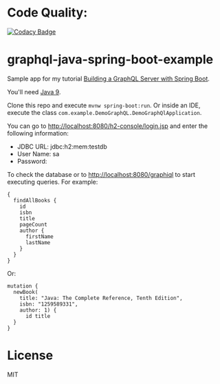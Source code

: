 # Code Quality:
[![Codacy Badge](https://api.codacy.com/project/badge/Grade/4ea36f851d0a4175939b86f869cae720)](https://www.codacy.com/app/sabarnath/graphql-java-spring-boot-example?utm_source=github.com&amp;utm_medium=referral&amp;utm_content=sabarnath/graphql-java-spring-boot-example&amp;utm_campaign=Badge_Grade)

# graphql-java-spring-boot-example
Sample app for my tutorial [Building a GraphQL Server with Spring Boot](https://www.pluralsight.com/guides/java-and-j2ee/building-a-graphql-server-with-spring-boot). 

You'll need [Java 9](http://www.oracle.com/technetwork/java/javase/downloads/jdk9-downloads-3848520.html).

Clone this repo and execute `mvnw spring-boot:run`. Or inside an IDE, execute the class `com.example.DemoGraphQL.DemoGraphQlApplication`.

You can go to [http://localhost:8080/h2-console/login.jsp](http://localhost:8080/h2-console/login.jsp) and enter the following information:
- JDBC URL: jdbc:h2:mem:testdb
- User Name: sa
- Password: <blank>

To check the database or to [http://localhost:8080/graphiql](http://localhost:8080/graphiql) to start executing queries. For example:
```
{
  findAllBooks {
    id
    isbn
    title
    pageCount
    author {
      firstName
      lastName
    }
  }
}
```

Or:
```
mutation {
  newBook(
    title: "Java: The Complete Reference, Tenth Edition", 
    isbn: "1259589331", 
    author: 1) {
      id title
  }
}
```

# License
MIT
